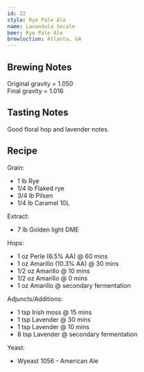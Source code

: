 ```yaml
---
id: 22
style: Rye Pale Ale
name: Lavandula Secale
beer: Rye Pale Ale
brewloction: Atlanta, GA
---
```

## Brewing Notes
Original gravity = 1.050  
Final gravity = 1.016

## Tasting Notes
Good floral hop and lavender notes.  

## Recipe
Grain:

  + 1 lb Rye
  + 1/4 lb Flaked rye
  + 3/4 lb Pilsen
  + 1/4 lb Caramel 10L

Extract:

  + 7 lb Golden light DME

Hops:

  + 1 oz Perle (6.5% AA) @ 60 mins
  + 1 oz Amarillo (10.3% AA) @ 30 mins
  + 1/2 oz Amarillo @ 10 mins
  + 1/2 oz Amarillo @ 0 mins
  + 1 oz Amarillo @ secondary fermentation

Adjuncts/Additions:

  + 1 tsp Irish moss @ 15 mins
  + 1 tsp Lavender @ 30 mins
  + 1 tsp Lavender @ 10 mins
  + 8 tsp Lavender @ secondary fermentation

Yeast:

  + Wyeast 1056 - American Ale
